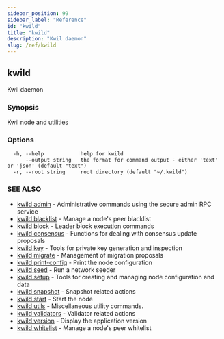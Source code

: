 ```yaml
---
sidebar_position: 99
sidebar_label: "Reference"
id: "kwild"
title: "kwild"
description: "Kwil daemon"
slug: /ref/kwild
---
```


## kwild

Kwil daemon

### Synopsis

Kwil node and utilities

### Options

```
  -h, --help            help for kwild
      --output string   the format for command output - either 'text' or 'json' (default "text")
  -r, --root string     root directory (default "~/.kwild")
```

### SEE ALSO

* [kwild admin](/docs/ref/kwild/admin)	 - Administrative commands using the secure admin RPC service
* [kwild blacklist](/docs/ref/kwild/blacklist)	 - Manage a node's peer blacklist
* [kwild block](/docs/ref/kwild/block)	 - Leader block execution commands
* [kwild consensus](/docs/ref/kwild/consensus)	 - Functions for dealing with consensus update proposals
* [kwild key](/docs/ref/kwild/key)	 - Tools for private key generation and inspection
* [kwild migrate](/docs/ref/kwild/migrate)	 - Management of migration proposals
* [kwild print-config](/docs/ref/kwild/print-config)	 - Print the node configuration
* [kwild seed](/docs/ref/kwild/seed)	 - Run a network seeder
* [kwild setup](/docs/ref/kwild/setup)	 - Tools for creating and managing node configuration and data
* [kwild snapshot](/docs/ref/kwild/snapshot)	 - Snapshot related actions
* [kwild start](/docs/ref/kwild/start)	 - Start the node
* [kwild utils](/docs/ref/kwild/utils)	 - Miscellaneous utility commands.
* [kwild validators](/docs/ref/kwild/validators)	 - Validator related actions
* [kwild version](/docs/ref/kwild/version)	 - Display the application version
* [kwild whitelist](/docs/ref/kwild/whitelist)	 - Manage a node's peer whitelist

